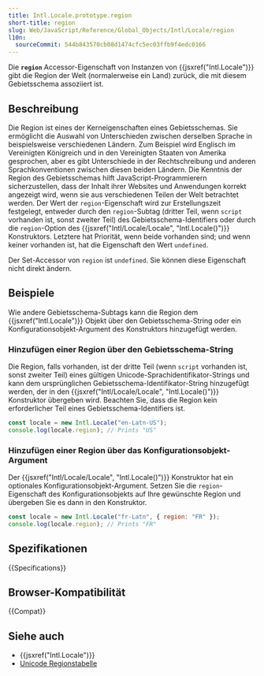 ```yaml
---
title: Intl.Locale.prototype.region
short-title: region
slug: Web/JavaScript/Reference/Global_Objects/Intl/Locale/region
l10n:
  sourceCommit: 544b843570cb08d1474cfc5ec03ffb9f4edc0166
---
```


Die **`region`** Accessor-Eigenschaft von Instanzen von {{jsxref("Intl.Locale")}} gibt die Region der Welt (normalerweise ein Land) zurück, die mit diesem Gebietsschema assoziiert ist.

## Beschreibung

Die Region ist eines der Kerneigenschaften eines Gebietsschemas. Sie ermöglicht die Auswahl von Unterschieden zwischen derselben Sprache in beispielsweise verschiedenen Ländern. Zum Beispiel wird Englisch im Vereinigten Königreich und in den Vereinigten Staaten von Amerika gesprochen, aber es gibt Unterschiede in der Rechtschreibung und anderen Sprachkonventionen zwischen diesen beiden Ländern. Die Kenntnis der Region des Gebietsschemas hilft JavaScript-Programmierern sicherzustellen, dass der Inhalt ihrer Websites und Anwendungen korrekt angezeigt wird, wenn sie aus verschiedenen Teilen der Welt betrachtet werden. Der Wert der `region`-Eigenschaft wird zur Erstellungszeit festgelegt, entweder durch den `region`-Subtag (dritter Teil, wenn `script` vorhanden ist, sonst zweiter Teil) des Gebietsschema-Identifiers oder durch die `region`-Option des {{jsxref("Intl/Locale/Locale", "Intl.Locale()")}} Konstruktors. Letztere hat Priorität, wenn beide vorhanden sind; und wenn keiner vorhanden ist, hat die Eigenschaft den Wert `undefined`.

Der Set-Accessor von `region` ist `undefined`. Sie können diese Eigenschaft nicht direkt ändern.

## Beispiele

Wie andere Gebietsschema-Subtags kann die Region dem {{jsxref("Intl.Locale")}} Objekt über den Gebietsschema-String oder ein Konfigurationsobjekt-Argument des Konstruktors hinzugefügt werden.

### Hinzufügen einer Region über den Gebietsschema-String

Die Region, falls vorhanden, ist der dritte Teil (wenn `script` vorhanden ist, sonst zweiter Teil) eines gültigen Unicode-Sprachidentifikator-Strings und kann dem ursprünglichen Gebietsschema-Identifikator-String hinzugefügt werden, der in den {{jsxref("Intl/Locale/Locale", "Intl.Locale()")}} Konstruktor übergeben wird. Beachten Sie, dass die Region kein erforderlicher Teil eines Gebietsschema-Identifiers ist.

```js
const locale = new Intl.Locale("en-Latn-US");
console.log(locale.region); // Prints "US"
```

### Hinzufügen einer Region über das Konfigurationsobjekt-Argument

Der {{jsxref("Intl/Locale/Locale", "Intl.Locale()")}} Konstruktor hat ein optionales Konfigurationsobjekt-Argument. Setzen Sie die `region`-Eigenschaft des Konfigurationsobjekts auf Ihre gewünschte Region und übergeben Sie es dann in den Konstruktor.

```js
const locale = new Intl.Locale("fr-Latn", { region: "FR" });
console.log(locale.region); // Prints "FR"
```

## Spezifikationen

{{Specifications}}

## Browser-Kompatibilität

{{Compat}}

## Siehe auch

- {{jsxref("Intl.Locale")}}
- [Unicode Regionstabelle](https://unicode-org.github.io/cldr-staging/charts/latest/supplemental/territory_containment_un_m_49.html)

